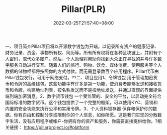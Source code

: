 ﻿---
weight: 
title: "Pillar(PLR)"
description: "Pillar将以开源数字钱包为开端，以记录所有资产的健康记录、财务记录、资金、事物所有权、简历等"
date: 2022-03-25T21:57:40+08:00
lastmod: 2022-03-25T16:45:40+08:00
draft: false
authors: ["Metabd"]
featuredImage: "pillarplr.webp"
link: ""
tags: ["数字代币","Pillar(PLR)"]
categories: ["navigation"]
navigation: ["数字代币"]
lightgallery: true
toc: true
pinned: false
recommend: false
recommend1: false
---
一、项目简介Pillar项目将以开源数字钱包为开端，以记录所有资产的健康记录、财务记录、资金、事物所有权、简历等。所有所有权将在各种区块链上，并附有个人密码，取代众多账户。然后，个人助理将帮助你找到大众正在寻找的并与许多数字服务自动进行交互。随着人们的旅行、购物、饮食、媒体消费、使用服务等个人数据的储物柜都将按照你的方式付款，而无需登录数百个应用程序。Pillar代币由Pillar钱包发行，可用于网络支付。??二、项目应用1、令牌钱包
用于管理加密货币和令牌的高级钱包。这些功能中有许多是第一功能，使消费者能够发送和接收货币和令牌，构建地址列表，按名称发送而不是按地址发送，并通过直观的界面提供端到端加密消息。2、数字货币钱包
一个受监管的、安全的平台，以启动完全符合国际标准的数字货币。这个钱包提供了一个完整的框架，可以使用KYC、营销和内置的安全功能来执行公平和实用令牌。3、个人资料锁存器
保存和保护你的数据。你有自由和控制分享或限制你的个人信息，如你所愿。这是我们实现的分散数字生活，没有应用程序或帐户-你拥有你的资产和服务，你需要直接提供给你。?相关链接：
https://pillarproject.io/#platform
